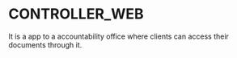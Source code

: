 # CONTROLLER_WEB
It is a app to a accountability office where clients can access their documents through it. 
